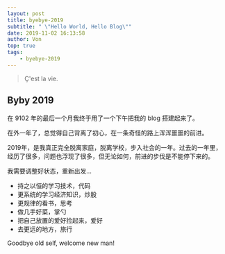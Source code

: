 ```yaml
---
layout: post
title: byebye-2019
subtitle: " \"Hello World, Hello Blog\""
date: 2019-11-02 16:13:58
author: Von
top: true
tags:
    - byebye-2019
---
```


> Ç'est la vie.

## Byby 2019

在 9102 年的最后一个月我终于用了一个下午把我的 blog 搭建起来了。

在外一年了，总觉得自己背离了初心，在一条奇怪的路上浑浑噩噩的前进。

2019年，是我真正完全脱离家庭，脱离学校，步入社会的一年。过去的一年里，经历了很多，问题也浮现了很多，但无论如何，前进的步伐是不能停下来的。

我需要调整好状态，重新出发...

- 持之以恒的学习技术，代码
- 更系统的学习经济知识，炒股
- 更规律的看书，思考
- 做几手好菜，掌勺
- 把自己放置的爱好捡起来，爱好
- 去更远的地方，旅行

Goodbye old self, welcome new man!

